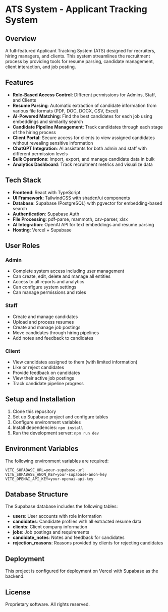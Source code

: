 
# ATS System - Applicant Tracking System

## Overview

A full-featured Applicant Tracking System (ATS) designed for recruiters, hiring managers, and clients. This system streamlines the recruitment process by providing tools for resume parsing, candidate management, client interaction, and job posting.

## Features

- **Role-Based Access Control**: Different permissions for Admins, Staff, and Clients
- **Resume Parsing**: Automatic extraction of candidate information from various file formats (PDF, DOC, DOCX, CSV, Excel)
- **AI-Powered Matching**: Find the best candidates for each job using embeddings and similarity search
- **Candidate Pipeline Management**: Track candidates through each stage of the hiring process
- **Client Portal**: Secure access for clients to view assigned candidates without revealing sensitive information
- **ChatGPT Integration**: AI assistants for both admin and staff with different permission levels
- **Bulk Operations**: Import, export, and manage candidate data in bulk
- **Analytics Dashboard**: Track recruitment metrics and visualize data

## Tech Stack

- **Frontend**: React with TypeScript
- **UI Framework**: TailwindCSS with shadcn/ui components
- **Database**: Supabase (PostgreSQL) with pgvector for embedding-based search
- **Authentication**: Supabase Auth
- **File Processing**: pdf-parse, mammoth, csv-parser, xlsx
- **AI Integration**: OpenAI API for text embeddings and resume parsing
- **Hosting**: Vercel + Supabase

## User Roles

### Admin
- Complete system access including user management
- Can create, edit, delete and manage all entities
- Access to all reports and analytics
- Can configure system settings
- Can manage permissions and roles

### Staff
- Create and manage candidates
- Upload and process resumes
- Create and manage job postings
- Move candidates through hiring pipelines
- Add notes and feedback to candidates

### Client
- View candidates assigned to them (with limited information)
- Like or reject candidates
- Provide feedback on candidates
- View their active job postings
- Track candidate pipeline progress

## Setup and Installation

1. Clone this repository
2. Set up Supabase project and configure tables
3. Configure environment variables
4. Install dependencies: `npm install`
5. Run the development server: `npm run dev`

## Environment Variables

The following environment variables are required:

```
VITE_SUPABASE_URL=your-supabase-url
VITE_SUPABASE_ANON_KEY=your-supabase-anon-key
VITE_OPENAI_API_KEY=your-openai-api-key
```

## Database Structure

The Supabase database includes the following tables:

- **users**: User accounts with role information
- **candidates**: Candidate profiles with all extracted resume data
- **clients**: Client company information
- **jobs**: Job postings and requirements
- **candidate_notes**: Notes and feedback for candidates
- **rejection_reasons**: Reasons provided by clients for rejecting candidates

## Deployment

This project is configured for deployment on Vercel with Supabase as the backend.

## License

Proprietary software. All rights reserved.
